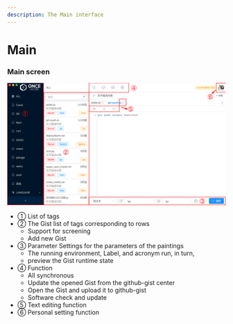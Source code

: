 ```yaml
---
description: The Main interface
---
```


# Main

### Main screen

![&#x4E3B;&#x754C;&#x9762;](.gitbook/assets/zhu-jie-mian.png)

* ① List of tags
* ② The Gist list of tags corresponding to rows
  * Support for screening
  * Add new Gist
* ③ Parameter Settings for the parameters of the paintings
  * The running environment, Label, and acronym run, in turn, 
  * preview the Gist runtime state
* ④  Function
  * All synchronous
  * Update the opened Gist from the github-gist center
  * Open the Gist and upload it to github-gist
  * Software check and update
* ⑤ Text editing function
* ⑥ Personal setting function

